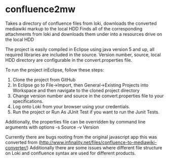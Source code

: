 confluence2mw
=============

Takes a directory of confluence files from loki, downloads the converted mediawiki markup to the local HDD
Finds all of the corresponding attachments from loki and downloads them under into a resources drive on the local HDD

The project is easily compiled in Eclipse using java version 5 and up, all required libraries are included in the source.
Version number, source, local HDD directory are configurable in the convert.properties file.

To run the project inEclipse, follow these steps:
1. Clone the project from GitHub
2. In Eclipse go to File->Import, then General->Existing Projects into Workspace and then navigate to the cloned project directory
3. Change version number and source in the convert.properties file to your specifications.
4. Log onto Loki from your browser using your credentials.
5. Run the project or Run As JUnit Test if you want to run the Junit Tests.

Additionally, the properties file can be overridden by command line arguments with options -s Source -v Version

Currently there are bugs rooting from the original javascript app this was converted from (http://www.infinality.net/files/confluence-to-mediawiki-converter/)
Additionally there are some issues where different file structure on Loki and confluence syntax are used for different products.